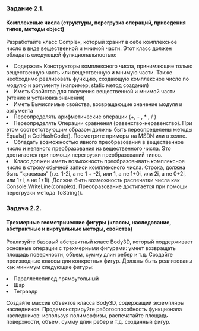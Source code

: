 <h3>Задание 2.1. 
<h4>Комплексные числа (структуры, перегрузка операций, приведения типов,
методы object)</h4>
<p>Разработайте класс Complex, который хранит в себе комплексное число в виде вещественной
и мнимой части. Этот класс должен обладать следующей функциональностью:
<li>Содержать Конструкторы комплексного числа, принимающие только вещественную
часть или вещественную и мнимую части. Также необходимо реализовать функцию,
создающую комплексное число по модулю и аргументу (например, static метод
создания)
<li>Иметь Свойства для получения вещественной и мнимой части (чтение и установка
значения)
<li>Иметь Вычислимые свойства, возвращающие значение модуля и аргумента
<li>Переопределять арифметические операции (+, - , * , / )
<li>Переопределять Операции сравнения (равенство-неравенство). При этом
соответствующим образом должны быть переопределены методы Equals() и
GetHashCode(). Посмотрите примеры на MSDN или в хелпе.
<li>Обладать возможностью явного преобразования в вещественное число и неявного
преобразования из вещественного числа. Это достигается при помощи перегрузки
преобразований типов.
<li>Класс должен иметь возможность преобразовывать комплексное число в строку
обычной записи комплексного числа. Строка, должна быть “красивая” (т.е. 1-2i, а не 1
+ -2i, или 1, а не 1+0i, или 2i, а не 0+2i, или 1+i, а не 1+1i). Должна быть возможность
распечатки числа как Console.WriteLine(complex). Преобразование достигается при
помощи перегрузки метода ToString().

<h3>Задача 2.2. 
<h4>Трехмерные геометрические фигуры (классы, наследование, абстрактные и
  виртуальные методы, свойства)</h4>
<p>Реализуйте базовый абстрактный класс Body3D, который поддерживает основные операции
с трехмерными фигурами: умеет возвращать площадь поверхности, объем, сумму длин ребер
и т.д. Создайте производные классы для конкретных фигур. Должны быть реализованы как
минимум следующие фигуры:
<li>Параллелепипед прямоугольный
<li>Шар
<li>Тетраэдр
<p>Создайте массив объектов класса Body3D, содержащий экземпляры наследников.
Продемонстрируйте работоспособность функционала наследников: используя
полиморфизм, распечатайте площадь поверхности, объем, сумму длин ребер и т.д. созданный
фигур.
